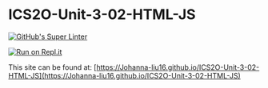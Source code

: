 # ICS2O-Unit-3-02-HTML-JS

[![GitHub's Super Linter](https://github.com/Johanna-liu16/ICS2O-Unit-3-02-HTML-JS/workflows/GitHub's%20Super%20Linter/badge.svg)](https://github.com/Johanna-liu16/ICS2O-Unit-3-02-HTML-JS/actions)

[![Run on Repl.it](https://repl.it/badge/github/Johanna-liu16/ICS2O-Unit-3-02-HTML-JS)](https://repl.it/github/Johanna-liu16/ICS2O-Unit-3-02-HTML-JS)

This site can be found at: [https://Johanna-liu16.github.io/ICS2O-Unit-3-02-HTML-JS](https://Johanna-liu16.github.io/ICS2O-Unit-3-02-HTML-JS)
